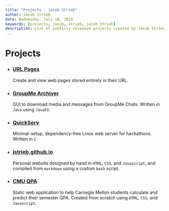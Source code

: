 ```yaml
---
title: "Projects - Jacob Strieb"
author: Jacob Strieb
date: Wednesday, July 10, 2019
keywords: [projects, jacob, strieb, jacob strieb]
description: List of publicly released projects created by Jacob Strieb
...
```


# Projects

<div class="projects">

- ### [URL Pages](/projects/urlpages/)
  Create and view web pages stored entirely in their URL.

- ### [GroupMe Archiver](https://github.com/jstrieb/groupme-archiver)
  GUI to download media and messages from GroupMe Chats. Written in `Java`
  using `JavaFX`.

- ### [QuickServ](https://github.com/jstrieb/quickserv)
  Minimal-setup, dependency-free Linux web server for hackathons. Written in
  `C`.

- ### [jstrieb.github.io](https://github.com/jstrieb/jstrieb.github.io)
  Personal website designed by hand in `HTML`, `CSS`, and `Javascript`, and
  compiled from `markdown` using a custom `bash` script.

- ### [CMU QPA](/cmuqpa)
  Static web application to help Carnegie Mellon students calculate and predict
  their semester QPA. Created from scratch using `HTML`, `CSS`, and
  `Javascript`.

</div>
